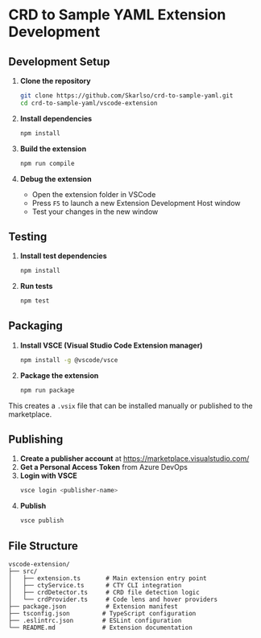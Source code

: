 # CRD to Sample YAML Extension Development

## Development Setup

1. **Clone the repository**
   ```bash
   git clone https://github.com/Skarlso/crd-to-sample-yaml.git
   cd crd-to-sample-yaml/vscode-extension
   ```

2. **Install dependencies**
   ```bash
   npm install
   ```

3. **Build the extension**
   ```bash
   npm run compile
   ```

4. **Debug the extension**
   - Open the extension folder in VSCode
   - Press `F5` to launch a new Extension Development Host window
   - Test your changes in the new window

## Testing

1. **Install test dependencies**
   ```bash
   npm install
   ```

2. **Run tests**
   ```bash
   npm test
   ```

## Packaging

1. **Install VSCE (Visual Studio Code Extension manager)**
   ```bash
   npm install -g @vscode/vsce
   ```

2. **Package the extension**
   ```bash
   npm run package
   ```

This creates a `.vsix` file that can be installed manually or published to the marketplace.

## Publishing

1. **Create a publisher account** at https://marketplace.visualstudio.com/
2. **Get a Personal Access Token** from Azure DevOps
3. **Login with VSCE**
   ```bash
   vsce login <publisher-name>
   ```
4. **Publish**
   ```bash
   vsce publish
   ```

## File Structure

```
vscode-extension/
├── src/
│   ├── extension.ts       # Main extension entry point
│   ├── ctyService.ts      # CTY CLI integration
│   ├── crdDetector.ts     # CRD file detection logic
│   └── crdProvider.ts     # Code lens and hover providers
├── package.json           # Extension manifest
├── tsconfig.json         # TypeScript configuration
├── .eslintrc.json        # ESLint configuration
└── README.md             # Extension documentation
```
